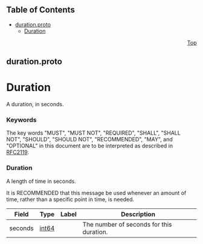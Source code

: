 ## Table of Contents

- [duration.proto](#duration-proto)
    - [Duration](#proto-Duration)
  



<a name="duration-proto"></a>
<p align="right"><a href="#top">Top</a></p>

## duration.proto
# Duration
A duration, in seconds.

### Keywords
The key words "MUST", "MUST NOT", "REQUIRED", "SHALL", "SHALL NOT",
"SHOULD", "SHOULD NOT", "RECOMMENDED", "MAY", and "OPTIONAL" in this
document are to be interpreted as described in [RFC2119](https://www.ietf.org/rfc/rfc2119).


<a name="proto-Duration"></a>

### Duration
A length of time in seconds.

It is RECOMMENDED that this message be used whenever an amount of time, rather than a specific
point in time, is needed.


| Field | Type | Label | Description |
| ----- | ---- | ----- | ----------- |
| seconds | [int64](#int64) |  | The number of seconds for this duration. |





 <!-- end messages -->

 <!-- end enums -->

 <!-- end HasExtensions -->

 <!-- end services -->


